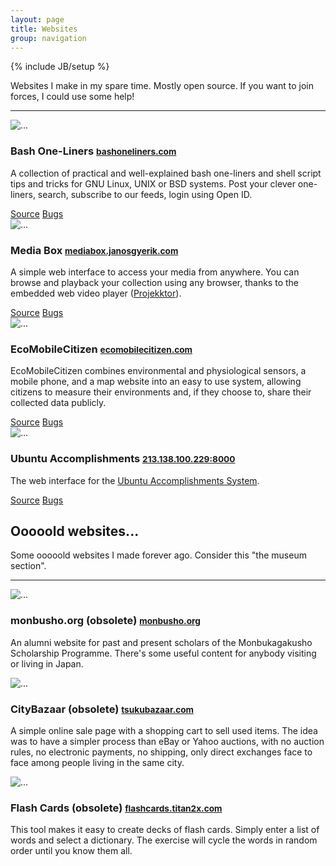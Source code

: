 ```yaml
---
layout: page
title: Websites
group: navigation
---
```

{% include JB/setup %}

<script src="{{ ASSET_PATH }}/js/holder.js"></script>

<p class="lead">
Websites I make in my spare time.
Mostly open source.
If you want to join forces,
I could use some help!
</p>

<hr/>

<div class="row">
  <div class="col-lg-4 col-md-6 col-sm-6">
    <div class="col-lg-4 col-md-4 col-sm-3 col-xs-3">
      <div class="thumbnail">
        <img data-src="holder.js/100%x100" alt="...">
      </div>
    </div>
    <div class="col-lg-8 col-md-8 col-sm-9 col-xs-9">
      <h3>Bash One-Liners
          <small><a href="http://www.bashoneliners.com/">bashoneliners.com</a></small>
      </h3>
      <p>
A collection of practical and well-explained bash one-liners and shell script tips and tricks for GNU Linux, UNIX or BSD systems.
Post your clever one-liners, search, subscribe to our feeds, login using Open ID.
      </p>
      <a class="btn btn-warning" href="https://github.com/janosgyerik/bashoneliners">Source</a>
      <a class="btn btn-danger" href="https://github.com/janosgyerik/bashoneliners/issues">Bugs</a>
    </div>
  </div>

  <div class="col-lg-4 col-md-6 col-sm-6">
    <div class="col-lg-4 col-md-4 col-sm-3 col-xs-3">
      <div class="thumbnail">
        <img data-src="holder.js/100%x100" alt="...">
      </div>
    </div>
    <div class="col-lg-8 col-md-8 col-sm-9 col-xs-9">
      <h3>Media Box
          <small><a href="http://mediabox.janosgyerik.com/">mediabox.janosgyerik.com</a></small>
      </h3>
      <p>
A simple web interface to access your media from anywhere.
You can browse and playback your collection using any browser,
thanks to the embedded web video player (<a href="http://www.projekktor.com/">Projekktor</a>).
      </p>
      <a class="btn btn-warning" href="https://github.com/janosgyerik/mediabox">Source</a>
      <a class="btn btn-danger" href="https://github.com/janosgyerik/mediabox/issues">Bugs</a>
    </div>
  </div>

  <div class="col-lg-4 col-md-6 col-sm-6">
    <div class="col-lg-4 col-md-4 col-sm-3 col-xs-3">
      <div class="thumbnail">
        <img data-src="holder.js/100%x100" alt="...">
      </div>
    </div>
    <div class="col-lg-8 col-md-8 col-sm-9 col-xs-9">
      <h3>EcoMobileCitizen
          <small><a href="http://ecomobilecitizen.com/">ecomobilecitizen.com</a></small>
      </h3>
      <p>
EcoMobileCitizen combines environmental and physiological sensors,
a mobile phone,
and a map website into an easy to use system,
allowing citizens to measure their environments and,
if they choose to,
share their collected data publicly.
      </p>
      <a class="btn btn-warning" href="https://github.com/janosgyerik/mediabox">Source</a>
      <a class="btn btn-danger" href="https://github.com/janosgyerik/mediabox/issues">Bugs</a>
    </div>
  </div>

  <div class="col-lg-4 col-md-6 col-sm-6">
    <div class="col-lg-4 col-md-4 col-sm-3 col-xs-3">
      <div class="thumbnail">
        <img data-src="holder.js/100%x100" alt="...">
      </div>
    </div>
    <div class="col-lg-8 col-md-8 col-sm-9 col-xs-9">
      <h3>Ubuntu Accomplishments
          <small><a href="http://213.138.100.229:8000/">213.138.100.229:8000</a></small>
      </h3>
      <p>The web interface for the <a href="https://wiki.ubuntu.com/Accomplishments">Ubuntu Accomplishments System</a>.</p>
      <a class="btn btn-warning" href="https://launchpad.net/ubuntu-accomplishments-web">Source</a>
      <a class="btn btn-danger" href="https://bugs.launchpad.net/ubuntu-accomplishments-web/+bugs">Bugs</a>
    </div>
  </div>
</div>

<div class="page-header">
<h2>Ooooold websites...</h2>
</div>

<p class="lead">
Some ooooold websites I made forever ago.
Consider this "the museum section".
</p>

<hr/>

<div class="row">
  <div class="col-lg-4 col-md-6 col-sm-6">
    <div class="col-lg-4 col-md-4 col-sm-3 col-xs-3">
      <div class="thumbnail">
        <img data-src="holder.js/100%x100" alt="...">
      </div>
    </div>
    <div class="col-lg-8 col-md-8 col-sm-9 col-xs-9">
      <h3>monbusho.org (obsolete)
          <small><a href="http://monbusho.org/">monbusho.org</a></small>
      </h3>
      <p>
An alumni website for past and present scholars of the Monbukagakusho Scholarship Programme.
There's some useful content for anybody visiting or living in Japan.
      </p>
    </div>
  </div>

  <div class="col-lg-4 col-md-6 col-sm-6">
    <div class="col-lg-4 col-md-4 col-sm-3 col-xs-3">
      <div class="thumbnail">
        <img data-src="holder.js/100%x100" alt="...">
      </div>
    </div>
    <div class="col-lg-8 col-md-8 col-sm-9 col-xs-9">
      <h3>CityBazaar (obsolete)
          <small><a href="http://tsukubazaar.com/">tsukubazaar.com</a></small>
      </h3>
      <p>
A simple online sale page with a shopping cart to sell used items.
The idea was to have a simpler process than eBay or Yahoo auctions,
with no auction rules,
no electronic payments,
no shipping,
only direct exchanges face to face among people living in the same city.
      </p>
    </div>
  </div>

  <div class="col-lg-4 col-md-6 col-sm-6">
    <div class="col-lg-4 col-md-4 col-sm-3 col-xs-3">
      <div class="thumbnail">
        <img data-src="holder.js/100%x100" alt="...">
      </div>
    </div>
    <div class="col-lg-8 col-md-8 col-sm-9 col-xs-9">
      <h3>Flash Cards (obsolete)
          <small><a href="http://flashcards.titan2x.com/">flashcards.titan2x.com</a></small>
      </h3>
      <p>
This tool makes it easy to create decks of flash cards.
Simply enter a list of words and select a dictionary.
The exercise will cycle the words in random order until you know them all.
      </p>
    </div>
  </div>
</div>
